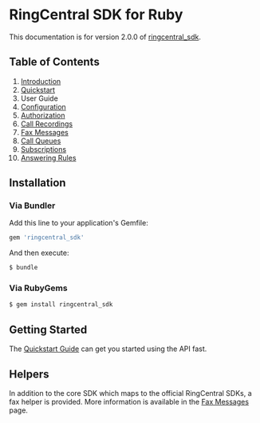 # RingCentral SDK for Ruby

This documentation is for version 2.0.0 of [ringcentral_sdk](https://github.com/grokify/ringcentral-sdk-ruby).

## Table of Contents

1. [Introduction](index.md)
2. [Quickstart](quickstart.md)
3. User Guide
  1. [Configuration](configuration.md)
  1. [Authorization](usage/authorization/Authorization.md)
  1. [Call Recordings](usage/messages/Call-Recordings.md)
  2. [Fax Messages](usage/messages/Fax-Messages.md)
  3. [Call Queues](usage/callqueues/Member-Status.md)
  4. [Subscriptions](usage/notifications/Subscriptions.md)
  5. [Answering Rules](usage/answering-rules/Answering-Rules-Call-Forwarding.md)

## Installation

### Via Bundler

Add this line to your application's Gemfile:

```ruby
gem 'ringcentral_sdk'
```

And then execute:

```sh
$ bundle
```

### Via RubyGems

```sh
$ gem install ringcentral_sdk
```

## Getting Started

The [Quickstart Guide](quickstart.md) can get you started using the API fast.

## Helpers

In addition to the core SDK which maps to the official RingCentral SDKs, a fax helper is provided. More information is available in the [Fax Messages](usage/messages/Fax-Messages.md) page.
